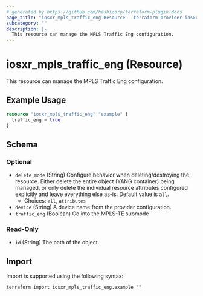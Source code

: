 ```yaml
---
# generated by https://github.com/hashicorp/terraform-plugin-docs
page_title: "iosxr_mpls_traffic_eng Resource - terraform-provider-iosxr"
subcategory: ""
description: |-
  This resource can manage the MPLS Traffic Eng configuration.
---
```


# iosxr_mpls_traffic_eng (Resource)

This resource can manage the MPLS Traffic Eng configuration.

## Example Usage

```terraform
resource "iosxr_mpls_traffic_eng" "example" {
  traffic_eng = true
}
```

<!-- schema generated by tfplugindocs -->
## Schema

### Optional

- `delete_mode` (String) Configure behavior when deleting/destroying the resource. Either delete the entire object (YANG container) being managed, or only delete the individual resource attributes configured explicitly and leave everything else as-is. Default value is `all`.
  - Choices: `all`, `attributes`
- `device` (String) A device name from the provider configuration.
- `traffic_eng` (Boolean) Go into the MPLS-TE submode

### Read-Only

- `id` (String) The path of the object.

## Import

Import is supported using the following syntax:

```shell
terraform import iosxr_mpls_traffic_eng.example ""
```
